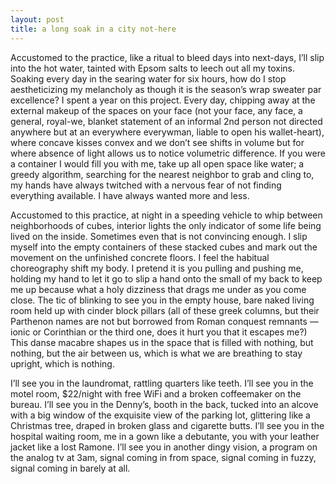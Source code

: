 ```yaml
---
layout: post
title: a long soak in a city not-here 
---
```


Accustomed to the practice, like a ritual to bleed days into next-days, I’ll slip into the hot water, tainted with Epsom salts to leech out all my toxins. Soaking every day in the searing water for six hours, how do I stop aestheticizing my melancholy as though it is the season’s wrap sweater par excellence? I spent a year on this project. Every day, chipping away at the external makeup of the spaces on your face (not your face, any face, a general, royal-we, blanket statement of an informal 2nd person not directed anywhere but at an everywhere everywman, liable to open his wallet-heart), where concave kisses convex and we don’t see shifts in volume but for where absence of light allows us to notice volumetric difference. If you were a container I would fill you with me, take up all open space like water; a greedy algorithm, searching for the nearest neighbor to grab and cling to, my hands have always twitched with a nervous fear of not finding everything available. I have always wanted more and less. 

Accustomed to this practice, at night in a speeding vehicle to whip between neighborhoods of cubes, interior lights the only indicator of some life being lived on the inside. Sometimes even that is not convincing enough. I slip myself into the empty containers of these stacked cubes and mark out the movement on the unfinished concrete floors. I feel the habitual choreography shift my body. I pretend it is you pulling and pushing me, holding my hand to let it go to slip a hand onto the small of my back to keep me up because what a holy dizziness that drags me under as you come close. The tic of blinking to see you in the empty house, bare naked living room held up with cinder block pillars (all of these greek columns, but their Parthenon names are not but borrowed from Roman conquest remnants — ionic or Corinthian or the third one, does it hurt you that it escapes me?) This danse macabre shapes us in the space that is filled with nothing, but nothing, but the air between us, which is what we are breathing to stay upright, which is nothing. 

I’ll see you in the laundromat, rattling quarters like teeth. I’ll see you in the motel room, $22/night with free WiFi and a broken coffeemaker on the bureau. I’ll see you in the Denny’s, booth in the back, tucked into an alcove with a big window of the exquisite view of the parking lot, glittering like a Christmas tree, draped in broken glass and cigarette butts. I’ll see you in the hospital waiting room, me in a gown like a debutante, you with your leather jacket like a lost Ramone. I’ll see you in another dingy vision, a program on the analog tv at 3am, signal coming in from space, signal coming in fuzzy, signal coming in barely at all.


